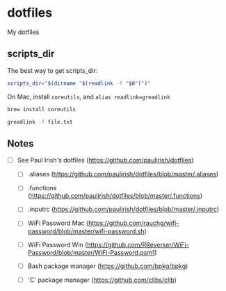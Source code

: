 # dotfiles
My dotfiles

## scripts_dir

The best way to get scripts_dir:

```bash
scripts_dir="$(dirname "$(readlink -f "$0")")"
```

On Mac, install `coreutils`, and `alias readlink=greadlink`

```bash
brew install coreutils

greadlink -f file.txt
```

## Notes

- [ ] See Paul Irish's dotfiles (https://github.com/paulirish/dotfiles)
  - [ ] .aliases (https://github.com/paulirish/dotfiles/blob/master/.aliases)
  - [ ] .functions (https://github.com/paulirish/dotfiles/blob/master/.functions)
  - [ ] .inputrc (https://github.com/paulirish/dotfiles/blob/master/.inputrc)
  - [ ] WiFi Password Mac (https://github.com/rauchg/wifi-password/blob/master/wifi-password.sh)
  - [ ] WiFi Password Win (https://github.com/RReverser/WiFi-Password/blob/master/WiFi-Password.psm1)
  - [ ] Bash package manager (https://github.com/bpkg/bpkg)
  - [ ] 'C' package manager (https://github.com/clibs/clib)
  
  
